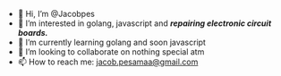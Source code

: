 - 👋 Hi, I’m @Jacobpes
- 👀 I’m interested in golang, javascript and ***repairing electronic circuit boards.***
- 🌱 I’m currently learning golang and soon javascript
- 💞️ I’m looking to collaborate on nothing special atm
- 📫 How to reach me: jacob.pesamaa@gmail.com

<!---
Jacobpes/Jacobpes is a ✨ special ✨ repository because its `README.md` (this file) appears on your GitHub profile.
You can click the Preview link to take a look at your changes.
--->
